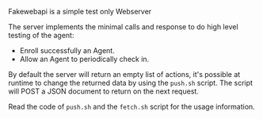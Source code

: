 Fakewebapi is a simple test only Webserver

The server implements the minimal calls and response to do high level testing of the agent:

- Enroll successfully an Agent.
- Allow an Agent to periodically check in.


By default the server will return an empty list of actions, it's possible at runtime to change the returned
data by using the `push.sh` script. The script will POST a JSON document to return on the next request.

Read the code of `push.sh` and the `fetch.sh` script for the usage information.

